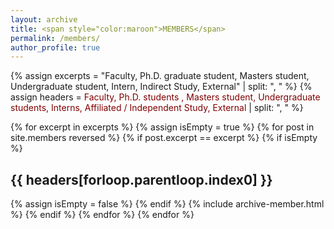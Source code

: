 ```yaml
---
layout: archive
title: <span style="color:maroon">MEMBERS</span> 
permalink: /members/
author_profile: true
---
```



{% assign excerpts = "Faculty, Ph.D. graduate student, Masters student, Undergraduate student, Intern, Indirect Study, External" | split: ", " %}
{% assign headers = <span style="color:maroon">Faculty, Ph.D. students , Masters student, Undergraduate students, Interns, Affiliated / Independent Study, External</span> | split: ", " %}

{% for excerpt in excerpts %}
	{% assign isEmpty = true %}
	{% for post in site.members reversed %}
	    {% if post.excerpt == excerpt %}
			{% if isEmpty %}
<h2> {{ headers[forloop.parentloop.index0] }} </h2>
				{% assign isEmpty = false %}
			{% endif %}
			{% include archive-member.html %}
		{% endif %}
	{% endfor %}
{% endfor %}




